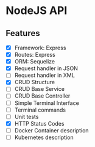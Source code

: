 # NodeJS API

## Features

- [x] Framework: Express
- [x] Routes: Express
- [x] ORM: Sequelize
- [x] Request handler in JSON
- [ ] Request handler in XML
- [x] CRUD Structure
- [ ] CRUD Base Service
- [ ] CRUD Base Controller
- [ ] Simple Terminal Interface
- [ ] Terminal commands
- [ ] Unit tests
- [x] HTTP Status Codes
- [ ] Docker Container description
- [ ] Kubernetes description